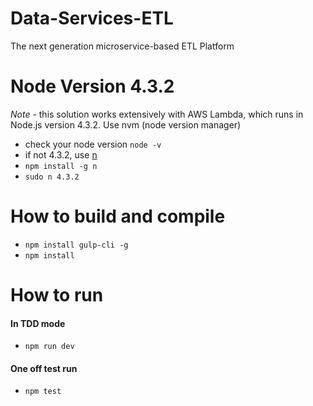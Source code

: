 # Data-Services-ETL
The next generation microservice-based ETL Platform

# Node Version 4.3.2

*Note* - this solution works extensively with AWS Lambda, which runs in Node.js version 4.3.2. Use nvm (node version manager)

- check your node version `node -v`
- if not 4.3.2, use [n](https://www.npmjs.com/package/n)
- `npm install -g n`
- `sudo n 4.3.2`

# How to build and compile

- `npm install gulp-cli -g`
- `npm install`

# How to run

#### In TDD mode

- `npm run dev`

#### One off test run

- `npm test`